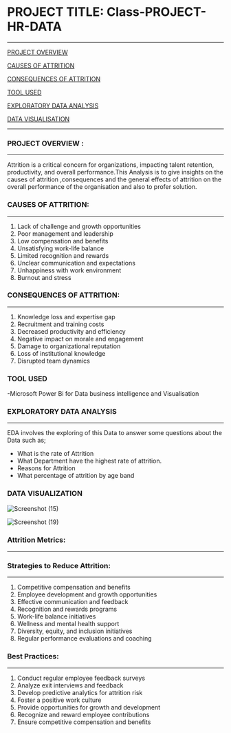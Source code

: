# PROJECT TITLE:  Class-PROJECT-HR-DATA
---
[PROJECT OVERVIEW](#project-overview)

[CAUSES OF ATTRITION](#causes-of-attrition)

[CONSEQUENCES OF ATTRITION](#consequences-of-attrition)

[TOOL USED](#tool-used)

[EXPLORATORY DATA ANALYSIS](exploratory-data-analysis)

[DATA VISUALISATION](#data-visualisation)
 
---
### PROJECT OVERVIEW : 
---
Attrition is a critical concern for organizations, impacting talent retention, productivity, and overall performance.This Analysis is to give insights on the causes of attrition ,consequences and the general effects of attrition on the overall performance of the organisation and also to profer solution.

### CAUSES OF ATTRITION:
---
1. Lack of challenge and growth opportunities
2. Poor management and leadership
3. Low compensation and benefits
4. Unsatisfying work-life balance
5. Limited recognition and rewards
6. Unclear communication and expectations
7. Unhappiness with work environment
8. Burnout and stress

### CONSEQUENCES OF ATTRITION:
---
1. Knowledge loss and expertise gap
2. Recruitment and training costs
3. Decreased productivity and efficiency
4. Negative impact on morale and engagement
5. Damage to organizational reputation
6. Loss of institutional knowledge
7. Disrupted team dynamics

###  TOOL USED

-Microsoft Power Bi  for Data business  intelligence and Visualisation

### EXPLORATORY DATA ANALYSIS
---
  EDA involves the exploring of this Data to answer some questions about the Data such as;
- What is the rate of Attrition
- What Department have the highest rate of attrition.
- Reasons for Attrition
- What percentage of attrition by age band

### DATA VISUALIZATION
![Screenshot (15)](https://github.com/user-attachments/assets/a298b456-c060-4878-9063-1d6611db406c)




![Screenshot (19)](https://github.com/user-attachments/assets/a6ec3818-f949-4586-af87-b02fb045281c)

  
### Attrition Metrics:
---

### Strategies to Reduce Attrition:
---
1. Competitive compensation and benefits
2. Employee development and growth opportunities
3. Effective communication and feedback
4. Recognition and rewards programs
5. Work-life balance initiatives
6. Wellness and mental health support
7. Diversity, equity, and inclusion initiatives
8. Regular performance evaluations and coaching

### Best Practices:
---
1. Conduct regular employee feedback surveys
2. Analyze exit interviews and feedback
3. Develop predictive analytics for attrition risk
4. Foster a positive work culture
5. Provide opportunities for growth and development
6. Recognize and reward employee contributions
7. Ensure competitive compensation and benefits



